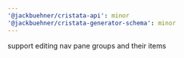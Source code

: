 ```yaml
---
'@jackbuehner/cristata-api': minor
'@jackbuehner/cristata-generator-schema': minor
---
```


support editing nav pane groups and their items

